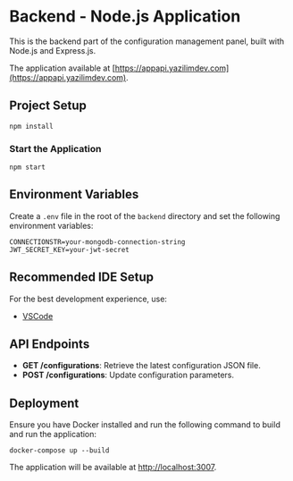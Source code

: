 # Backend - Node.js Application

This is the backend part of the configuration management panel, built with Node.js and Express.js.

The application available at [https://appapi.yazilimdev.com](https://appapi.yazilimdev.com).

## Project Setup

```
npm install
```

### Start the Application

```
npm start
```

## Environment Variables

Create a `.env` file in the root of the `backend` directory and set the following environment variables:

```
CONNECTIONSTR=your-mongodb-connection-string
JWT_SECRET_KEY=your-jwt-secret
```

## Recommended IDE Setup

For the best development experience, use:

- [VSCode](https://code.visualstudio.com/)

## API Endpoints

- **GET /configurations**: Retrieve the latest configuration JSON file.
- **POST /configurations**: Update configuration parameters.

## Deployment

Ensure you have Docker installed and run the following command to build and run the application:

```
docker-compose up --build
```

The application will be available at [http://localhost:3007](http://localhost:3007).
